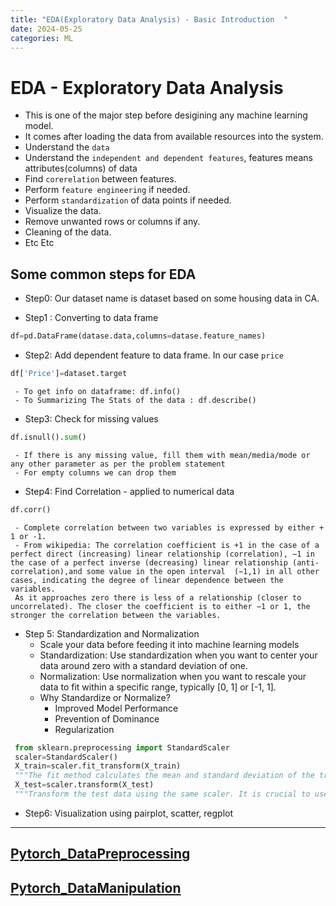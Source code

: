 ```yaml
---
title: "EDA(Exploratory Data Analysis) - Basic Introduction  "
date: 2024-05-25
categories: ML
---
```


# EDA - Exploratory Data Analysis
 - This is one of the major step before desigining any machine learning model.
 - It comes after loading the data from available resources into the system.
 - Understand the `data` 
 - Understand the `independent and dependent features`, features means attributes(columns) of data
 - Find `corerelation` between features.
 - Perform `feature engineering` if needed.
 - Perform `standardization` of data points if needed.
 - Visualize the data.
 - Remove unwanted rows or columns if any.
 - Cleaning of the data.
 - Etc Etc

## Some common steps for EDA 
 - Step0: Our dataset name is dataset based on some housing data in CA.

 - Step1 : Converting to data frame
 ```python
 df=pd.DataFrame(datase.data,columns=datase.feature_names)
 ```
 - Step2: Add dependent feature to data frame. In our case `price`
 ```python
 df['Price']=dataset.target
 ```
     - To get info on dataframe: df.info()
     - To Summarizing The Stats of the data : df.describe()

 - Step3: Check for missing values
 ```python
 df.isnull().sum()
 ```
     - If there is any missing value, fill them with mean/media/mode or any other parameter as per the problem statement
     - For empty columns we can drop them

 - Step4: Find Correlation - applied to numerical data 
 ```python
 df.corr()   
 ```
     - Complete correlation between two variables is expressed by either + 1 or -1. 
     - From wikipedia: The correlation coefficient is +1 in the case of a perfect direct (increasing) linear relationship (correlation), −1 in the case of a perfect inverse (decreasing) linear relationship (anti-correlation),and some value in the open interval  (−1,1) in all other cases, indicating the degree of linear dependence between the variables. 
     As it approaches zero there is less of a relationship (closer to uncorrelated). The closer the coefficient is to either −1 or 1, the stronger the correlation between the variables.

 - Step 5: Standardization and Normalization
     - Scale your data before feeding it into machine learning models
     - Standardization: Use standardization when you want to center your data around zero with a standard deviation of one.
     - Normalization: Use normalization when you want to rescale your data to fit within a specific range, typically [0, 1] or [-1, 1].
     - Why Standardize or Normalize?
         - Improved Model Performance
         - Prevention of Dominance
         - Regularization
 ```python
  from sklearn.preprocessing import StandardScaler
  scaler=StandardScaler()
  X_train=scaler.fit_transform(X_train) 
  """The fit method calculates the mean and standard deviation of the training data, and the transform method applies the scaling."""
  X_test=scaler.transform(X_test)
  """Transform the test data using the same scaler. It is crucial to use the same scaler fitted on the training data to maintain consistency."""
 ```

 - Step6: Visualization using pairplot, scatter, regplot

 ---

 ## [Pytorch_DataPreprocessing](https://github.com/05satyam/blogs/blob/main/ML_Data_Steps/Pytorch_DataPreprocessing.ipynb)

## [Pytorch_DataManipulation](https://github.com/05satyam/blogs/blob/main/ML_Data_Steps/Pytorch_DataManipulation.ipynb)
